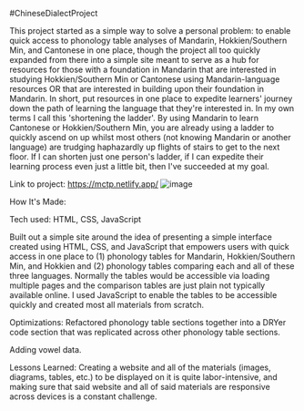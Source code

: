 #ChineseDialectProject

This project started as a simple way to solve a personal problem: to enable quick access to phonology table analyses of Mandarin, Hokkien/Southern Min, and Cantonese in one place, though the project all too quickly expanded from there into a simple site meant to serve as a hub for resources for those with a foundation in Mandarin that are interested in studying Hokkien/Southern Min or Cantonese using Mandarin-language resources OR that are interested in building upon their foundation in Mandarin. In short, put resources in one place to expedite learners' journey down the path of learning the language that they're interested in. In my own terms I call this 'shortening the ladder'. By using Mandarin to learn Cantonese or Hokkien/Southern Min, you are already using a ladder to quickly ascend on up whilst most others (not knowing Mandarin or another language) are trudging haphazardly up flights of stairs to get to the next floor. If I can shorten just one person's ladder, if I can expedite their learning process even just a little bit, then I've succeeded at my goal.

Link to project: https://mctp.netlify.app/
![image](https://user-images.githubusercontent.com/102261261/184208169-b084561e-8839-48b3-9de7-5d0d452b48fb.png)


How It's Made:

Tech used: HTML, CSS, JavaScript

Built out a simple site around the idea of presenting a simple interface created using HTML, CSS, and JavaScript that empowers users with quick access in one place to (1) phonology tables for Mandarin, Hokkien/Southern Min, and Hokkien and (2) phonology tables comparing each and all of these three languages. Normally the tables would be accessible via loading multiple pages and the comparison tables are just plain not typically available online. I used JavaScript to enable the tables to be accessible quickly and created most all materials from scratch.

Optimizations:
Refactored phonology table sections together into a DRYer code section that was replicated across other phonology table sections.

Adding vowel data.


Lessons Learned:
Creating a website and all of the materials (images, diagrams, tables, etc.) to be displayed on it is quite labor-intensive, and making sure that said website and all of said materials are responsive across devices is a constant challenge.
